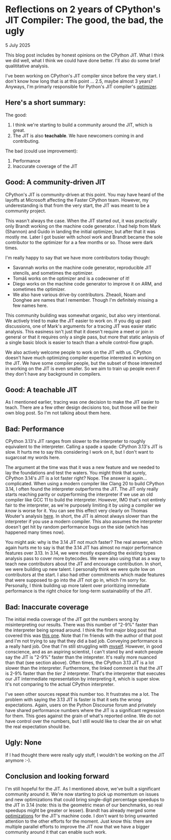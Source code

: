 # Reflections on 2 years of CPython's JIT Compiler: The good, the bad, the ugly

5 July 2025

This blog post includes by honest opinions on the CPython JIT. What I think we did well,
what I think we could have done better. I'll also do some brief qualititative
analysis.

I've been working on CPython's JIT compiler since before the very start.
I don't know how long that is at this point ... 2.5, maybe almost 3 years?
Anyways, I'm primarly responsible for Python's JIT compiler's
[optimizer](https://docs.python.org/3.13/whatsnew/3.13.html#an-experimental-just-in-time-jit-compiler).


## Here's a short summary:

The good:
1. I think we're starting to build a community around the JIT, which is great.
2. The JIT is also **teachable**. We have newcomers coming in and contributing.

The bad (could use improvement):
1. Performance
2. Inaccurate coverage of the JIT


## Good: A community-driven JIT

CPython's JIT is community-driven at this point. You may have heard
of the layoffs at Microsoft affecting the Faster CPython team. However,
my underestanding is that from the very start, the JIT was meant to be
a community project.

This wasn't always the case. When the JIT started out, it was practically
only Brandt working on the machine code generator. I had help from Mark (Shannon)
and Guido in landing the initial optimizer, but after that it was mostly me.
Later I got busier with school work and Brandt became the sole contributor to
the optimizer for a a few months or so. Those were dark times.

I'm really happy to say that we have more contributors today though:
* Savannah works on the machine code generator, reproducible JIT stencils, and 
  sometimes the optimizer. 
* Tomáš works on the optimizer and is a codeowner of it!
* Diego works on the machine code generator to improve it on ARM, and sometimes
  the optimizer.
* We also have various drive-by contributors. Zheaoli, Noam and Donghee are 
  names that I remember. Though I'm definitely missing a few names here.

This community building was somewhat organic, but also very intentional. We
actively tried to make the JIT easier to work on. If you dig up past discussions,
one of Mark's arguments for a tracing JIT was easier static analysis. This easiness
isn't just that it doesn't require a meet or join in general or that it requires
only a single pass, but more that static anlaysis of a single basic block is
easier to teach than a whole control-flow graph.

We also actively welcome people to work on the JIT with us. CPython doesn't have much
optimizing compiler expertise interested in working on the JIT. We have some compiler
people, but the subset of those interested in working on the JIT is even smaller. So
we aim to train up people even if they don't have any background in compilers.

## Good: A teachable JIT

As I mentioned earlier, tracing was one decision to make the JIT easier to teach.
There are a few other design decisions too, but those will be their own blog post.
So I'm not talking about them here.


## Bad: Performance

CPython 3.13's JIT ranges from slower to the interpreter
to roughly equivalent to the interpreter.
Calling a spade a spade: CPython 3.13's JIT is slow. It hurts me to say this considering
I work on it, but I don't want to sugarcoat my words here.

The argument at the time was that it was a new feature and we needed to lay the foundations
and test the waters. You might think that surely, CPython 3.14's JIT is a lot faster right? Nope.
The answer is again... complicated. When using a modern compiler like Clang 20
to build CPython 3.14, I often found the interpreter outperforms the JIT. The JIT only really starts reaching
parity or outperforming the interpreter if we use an old compiler like GCC 11 to build the interpreter.
However, IMO that's not entirely fair to the interpreter, as we're purposely limiting it by using a compiler
we _know_ is worse for it. You can see this effect very clearly on Thomas Wouter's analysis
[here](https://github.com/Yhg1s/python-benchmarking-public). In short, the JIT is almost always slower
than the interpreter if you use a modern compiler. This also assumes the interpreter doesn't get hit
by random performance bugs on the side (which has happened many times now).

You might ask: why is the 3.14 JIT not much faster? The real answer, which 
again hurts me to say is that the 3.14 JIT has almost no major performance 
features over 3.13. In 3.14, we were mostly expanding the existing types 
analysis pass to cover more bytecodes. We were also using that as a way to 
teach new contributors about the JIT and encourage contribution. In short, we 
were building up new talent. I personally think we were quite low on 
contributors at the start. I also had other commitments which made features 
that were supposed to go into the JIT not go in, which I'm sorry for. 
Personally, I think building up more talent over prioritizing immediate 
performance is the right choice for long-term sustainability of the JIT.

## Bad: Inaccurate coverage

The initial media coverage of the JIT got the numbers wrong by misinterpreting 
our results. There was this number 
of "2-9%" faster than the interpreter being spread around. I think the first 
major blog post that covered this was
[this one](https://tonybaloney.github.io/posts/python-gets-a-jit.html#is-it-faster). Note that I'm friends with the 
author of that post and I'm not trying to say that they did a bad job.
Conveying performance is a really hard job. One that I'm still struggling with 
[myself](./apology-tail-call.md). However, in good conscience, and as an 
aspiring scientist, I can't stand by and watch people say the JIT is "2-9%" 
faster than the intepreter. It's really more nuanced than that (see section 
above). Often times, the CPython 3.13 JIT is a lot slower than the interpreter.
Furthermore, the linked comment is that the JIT is 2-9% faster than the
_tier 2_ interpreter. That's the interpreter that executes our JIT 
intermediate representation by interpreting it, which is super slow. It's not 
comparing to the actual CPython interpreter.

I've seen other sources repeat this number too. It frustrates me a lot. The 
problem with saying the 3.13 JIT is faster is that it sets the wrong 
expectations. Again, users on the Python Discourse forum and privately have 
shared performance numbers where the JIT is a significant regression for them.
This goes against the grain of what's reported online. We do not have control over the numbers, but I still would like to clear the air on what the real expectation should be.

## Ugly: None

If I had thought there were really ugly stuff, I wouldn't be working on the JIT anymore :-).

## Conclusion and looking forward

I'm still hopeful for the JIT. As I mentioned above, we've built a significant 
community around it. We're now starting to pick up momentum on issues and new 
optimizations that could bring single-digit percentage speedups to the JIT in 
3.14 (note: this is the geometric mean of our benchmarks, so real speedups 
might be greater or lesser). Brandt has already merged some
[optimizations](https://github.com/python/cpython/pull/135905)
for the JIT's machine code. I 
don't want to bring unwanted attention to the other efforts for the moment. 
Just know this: there are multiple parallel efforts to improve the JIT now 
that we have a bigger community around it that can enable such work.





